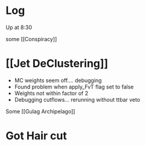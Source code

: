 


# Log

Up at 8:30 

some [[Conspiracy]]

# [[Jet DeClustering]]
- MC weights seem off.... debugging
- Found problem when apply_FvT flag set to false
- Weights not within factor of 2
- Debugging cutflows... rerunning without ttbar veto 

Some [[Gulag Archipelago]]

# Got Hair cut